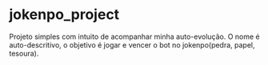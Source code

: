# jokenpo_project
Projeto simples com intuito de acompanhar minha auto-evolução. O nome é auto-descritivo, o objetivo é jogar e vencer o bot no jokenpo(pedra, papel, tesoura).
